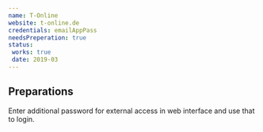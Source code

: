 ```yaml
---
name: T-Online
website: t-online.de
credentials: emailAppPass
needsPreperation: true
status:
 works: true
 date: 2019-03
---
```



## Preparations
Enter additional password for external access in web interface and use that to login.